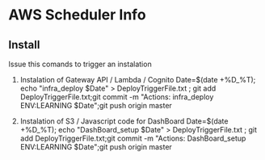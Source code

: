 # AWS Scheduler Info
 

## Install 

Issue this comands to trigger an instalation 

1. Instalation of Gateway API / Lambda / Cognito
Date=$(date +%D_%T); echo "infra_deploy $Date" > DeployTriggerFile.txt ; git add DeployTriggerFile.txt;git commit -m "Actions: infra_deploy ENV:LEARNING $Date";git push origin master

2. Instalation of S3 / Javascript code for DashBoard
Date=$(date +%D_%T); echo "DashBoard_setup $Date" > DeployTriggerFile.txt ; git add DeployTriggerFile.txt;git commit -m "Actions: DashBoard_setup ENV:LEARNING $Date";git push origin master

